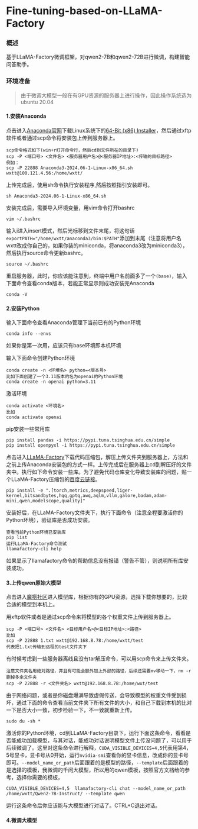 # Fine-tuning-based-on-LLaMA-Factory
### 概述

基于LLaMA-Factory微调框架，对qwen2-7B和qwen2-72B进行微调，构建智能问答助手。

### 环境准备

> 由于微调大模型一般在有GPU资源的服务器上进行操作，因此操作系统选为ubuntu 20.04

#### 1.安装Anaconda

点击进入[Anaconda官网](https://www.anaconda.com/download/success)下载Linux系统下的[64-Bit (x86) Installer](https://repo.anaconda.com/archive/Anaconda3-2024.06-1-Linux-x86_64.sh)，然后通过xftp软件或者通过scp命令将安装包上传到服务器上。

```shell
scp命令格式如下(win+r打开命令行，然后cd到文件所在的目录下)
scp -P <端口号> <文件名> <服务器用户名>@<服务器IP地址>:<传输的目标路径>
例如：
scp -P 22888 Anaconda3-2024.06-1-Linux-x86_64.sh wxtt@100.121.4.56:/home/wxtt/
```

上传完成后，使用sh命令执行安装程序,然后按照指引安装即可。

```shell
sh Anaconda3-2024.06-1-Linux-x86_64.sh
```

安装完成后，需要导入环境变量，用vim命令打开bashrc

```shell
vim ~/.bashrc
```

输入i进入insert模式，然后光标移到文件末尾，将这句话`exportPATH="/home/wxtt/anaconda3/bin:$PATH"`添加到末尾（注意将用户名wxtt改成你自己的，如果你装的miniconda，将anaconda3改为miniconda3），然后执行source命令更新bashrc。

```shell
source ~/.bashrc
```

重启服务器，此时，你应该能注意到，终端中用户名前面多了一个`(base)`，输入下面命令查看conda版本，若能正常显示则成功安装完Anaconda

```
conda -V
```

#### 2.安装Python

输入下面命令查看Anaconda管理下当前已有的Python环境

```
conda info --envs
```

如果你是第一次用，应该只有base环境即本机环境

输入下面命令创建Python环境

```
conda create -n <环境名> python=<版本号>
比如下面创建了一个3.11版本的名为openai的Python环境
conda create -n openai python=3.11
```

激活环境

```
conda activate <环境名>
比如
conda activate openai
```

pip安装一些常用库

```
pip install pandas -i https://pypi.tuna.tsinghua.edu.cn/simple
pip install openpyxl -i https://pypi.tuna.tsinghua.edu.cn/simple
```

点击进入[LLaMA-Factory](https://github.com/hiyouga/LLaMA-Factory)下载代码压缩包，解压上传文件夹到服务器上，方法和之前上传Anaconda安装包的方式一样。上传完成后在服务器上cd到解压好的文件夹中。执行如下命令安装一些库。为了避免代码仓库变化导致安装库的问题，贴一个LLaMA-Factory压缩包的[百度云链接](https://pan.baidu.com/s/1l-TzlVgA7QHZ_rCOWXuMwQ?pwd=13ax)。

```
pip install -e ".[torch,metrics,deepspeed,liger-kernel,bitsandbytes,hqq,gptq,awq,aqlm,vllm,galore,badam,adam-mini,qwen,modelscope,quality]"
```

安装好后，在LLaMA-Factory文件夹下，执行下面命令（注意全程要激活你的Python环境），验证库是否成功安装。

```
查看当前Python环境已安装库
pip list
运行LLaMA-Factory命令测试
llamafactory-cli help
```

如果显示了llamafactory命令的帮助信息没有报错（警告不管），则说明所有库安装成功。

#### 3.上传qwen原始大模型

点击进入[魔搭社区](https://modelscope.cn/home)进入模型库，根据你有的GPU资源，选择下载你想要的，比较合适的模型到本机上。

用xftp软件或者是通过scp命令来将模型的各个权重文件上传到服务器上。

```shell
scp -P <端口号> <文件名> <目标用户名>@<目标IP地址>:<路径>
比如
scp -P 22888 1.txt wxtt@192.168.8.78:/home/wxtt/test
代表把1.txt传输到远程的test文件夹下
```

有时候考虑到一些服务器离线且没有tar解压命令，可以用scp命令来上传文件夹。

```
注意文件夹名用绝对路径，并且有可能会额外加上外部的路径，后续还需要mv移动一下，rm -r删掉多余文件夹
scp -P 22888 -r <文件夹名> wxtt@192.168.8.78:/home/wut/test
```

由于网络问题，或者是你磁盘爆满导致虚假传送，会导致模型的权重文件受到损坏，通过下面的命令查看当前文件夹下所有文件的大小，和自己下载到本机的比对一下是否大小一致，初步检验一下，不一致就重新上传。

```
sudo du -sh *
```

激活你的Python环境，cd到LLaMA-Factory目录下，运行下面这条命令，看看是否能成功加载模型，与其对话，能成功对话说明模型文件上传没问题了，可以用于后续微调了。这里对这条命令进行解释，`CUDA_VISIBLE_DEVICES=4,5`代表用第4，5号显卡，显卡号从0开始，运行`nvidia-smi`查看你的显卡信息，改成你的显卡号即可。`--model_name_or_path`后面跟着的是模型的路径，`--template`后面跟着的是选择的模板，我微调的千问大模型，所以用的qwen模板，按照官方文档给的参考，选择你需要的模板，

```
CUDA_VISIBLE_DEVICES=4,5  llamafactory-cli chat --model_name_or_path /home/wxtt/Qwen2-7B-Instruct/ --template qwen
```

运行这条命令后你应该能与大模型进行对话了。CTRL+C退出对话。

#### 4.微调大模型

